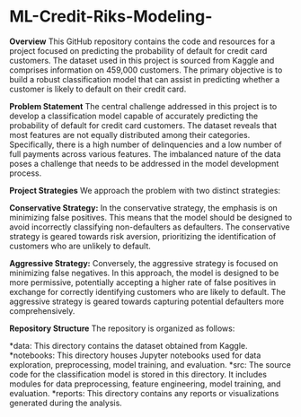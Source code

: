 
# ML-Credit-Riks-Modeling-
**Overview**
This GitHub repository contains the code and resources for a project focused on predicting the probability of default for credit card customers. The dataset used in this project is sourced from Kaggle and comprises information on 459,000 customers. The primary objective is to build a robust classification model that can assist in predicting whether a customer is likely to default on their credit card.

**Problem Statement**
The central challenge addressed in this project is to develop a classification model capable of accurately predicting the probability of default for credit card customers. The dataset reveals that most features are not equally distributed among their categories. Specifically, there is a high number of delinquencies and a low number of full payments across various features. The imbalanced nature of the data poses a challenge that needs to be addressed in the model development process.

**Project Strategies**
We approach the problem with two distinct strategies:

**Conservative Strategy:**
In the conservative strategy, the emphasis is on minimizing false positives. This means that the model should be designed to avoid incorrectly classifying non-defaulters as defaulters. The conservative strategy is geared towards risk aversion, prioritizing the identification of customers who are unlikely to default.

  **Aggressive Strategy:**
Conversely, the aggressive strategy is focused on minimizing false negatives. In this approach, the model is designed to be more permissive, potentially accepting a higher rate of false positives in exchange for correctly identifying customers who are likely to default. The aggressive strategy is geared towards capturing potential defaulters more comprehensively.

  **Repository Structure**
The repository is organized as follows:

*data: This directory contains the dataset obtained from Kaggle.
*notebooks: This directory houses Jupyter notebooks used for data exploration, preprocessing, model training, and evaluation.
*src: The source code for the classification model is stored in this directory. It includes modules for data preprocessing, feature engineering, model training, and evaluation.
*reports: This directory contains any reports or visualizations generated during the analysis.

